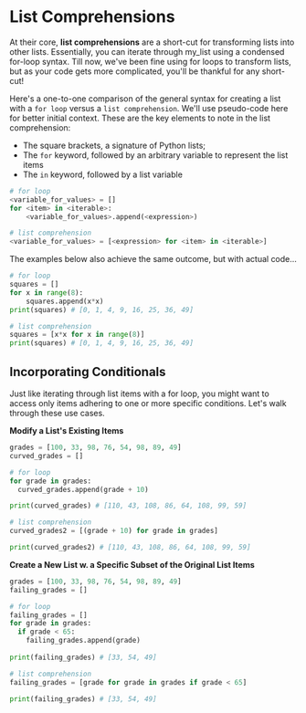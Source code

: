 <!---
{"next":"Topics/classes.md","title":"List Comprehensions"}
-->

# List Comprehensions

At their core, **list comprehensions** are a short-cut for transforming lists into other lists. Essentially, you can iterate through my_list using a condensed for-loop syntax. Till now, we've been fine using for loops to transform lists, but as your code gets more complicated, you'll be thankful for any short-cut!

Here's a one-to-one comparison of the general syntax for creating a list with a `for loop` versus a `list comprehension`. We'll use pseudo-code here for better initial context. These are the key elements to note in the list comprehension:

* The square brackets, a signature of Python lists;
* The `for` keyword, followed by an arbitrary variable to represent the list items
* The `in` keyword, followed by a list variable

```python
# for loop
<variable_for_values> = []
for <item> in <iterable>:
    <variable_for_values>.append(<expression>)

# list comprehension
<variable_for_values> = [<expression> for <item> in <iterable>]
```

The examples below also achieve the same outcome, but with actual code...

```python
# for loop
squares = []
for x in range(8):
	squares.append(x*x)
print(squares) # [0, 1, 4, 9, 16, 25, 36, 49]

# list comprehension
squares = [x*x for x in range(8)]
print(squares) # [0, 1, 4, 9, 16, 25, 36, 49]
```

## Incorporating Conditionals

Just like iterating through list items with a for loop, you might want to access only items adhering to one or more specific conditions. Let's walk through these use cases.

**Modify a List's Existing Items**

```python
grades = [100, 33, 98, 76, 54, 98, 89, 49]
curved_grades = []

# for loop
for grade in grades:
  curved_grades.append(grade + 10)

print(curved_grades) # [110, 43, 108, 86, 64, 108, 99, 59]

# list comprehension
curved_grades2 = [(grade + 10) for grade in grades]

print(curved_grades2) # [110, 43, 108, 86, 64, 108, 99, 59]
```

**Create a New List w. a Specific Subset of the Original List Items**

```python
grades = [100, 33, 98, 76, 54, 98, 89, 49]
failing_grades = []

# for loop
failing_grades = []
for grade in grades:
  if grade < 65:
    failing_grades.append(grade)
  
print(failing_grades) # [33, 54, 49]

# list comprehension
failing_grades = [grade for grade in grades if grade < 65]

print(failing_grades) # [33, 54, 49]
```


